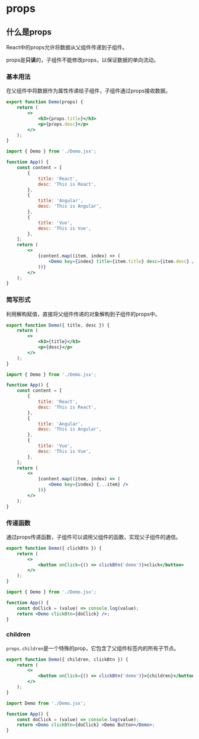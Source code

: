 # props

## 什么是props
React中的props允许将数据从父组件传递到子组件。

props是**只读**的，子组件不能修改props，以保证数据的单向流动。

### 基本用法
在父组件中将数据作为属性传递给子组件，子组件通过props接收数据。
```jsx
export function Demo(props) {
    return (
        <>
            <h3>{props.title}</h3>
            <p>{props.desc}</p>
        </>
    );
}
```

```jsx
import { Demo } from './Demo.jsx';

function App() {
    const content = [
        {
            title: 'React',
            desc: 'This is React',
        },
        {
            title: 'Angular',
            desc: 'This is Angular',
        },
        {
            title: 'Vue',
            desc: 'This is Vue',
        },
    ];
    return (
        <>
            {content.map((item, index) => (
                <Demo key={index} title={item.title} desc={item.desc} />
            ))}
        </>
    );
}
```

### 简写形式
利用解构赋值，直接将父组件传递的对象解构到子组件的props中。
```jsx
export function Demo({ title, desc }) {
    return (
        <>
            <h3>{title}</h3>
            <p>{desc}</p>
        </>
    );
}
```
```jsx
import { Demo } from './Demo.jsx';

function App() {
    const content = [
        {
            title: 'React',
            desc: 'This is React',
        },
        {
            title: 'Angular',
            desc: 'This is Angular',
        },
        {
            title: 'Vue',
            desc: 'This is Vue',
        },
    ];
    return (
        <>
            {content.map((item, index) => (
                <Demo key={index} {...item} />
            ))}
        </>
    );
}
```
### 传递函数
通过props传递函数，子组件可以调用父组件的函数，实现父子组件的通信。
```jsx
export function Demo({ clickBtn }) {
    return (
        <>
            <button onClick={() => clickBtn('demo')}>click</button>
        </>
    );
}
```
```jsx
import { Demo } from './Demo.jsx';

function App() {
    const doClick = (value) => console.log(value);
    return <Demo clickBtn={doClick} />;
}
```

### children
`props.children`是一个特殊的prop，它包含了父组件标签内的所有子节点。
```jsx
export function Demo({ children, clickBtn }) {
    return (
        <>
            <button onClick={() => clickBtn('demo')}>{children}</button>
        </>
    );
}
```
```jsx
import Demo from './Demo.jsx';

function App() {
    const doClick = (value) => console.log(value);
    return <Demo clickBtn={doClick} >Demo Button</Demo>;
}
```
